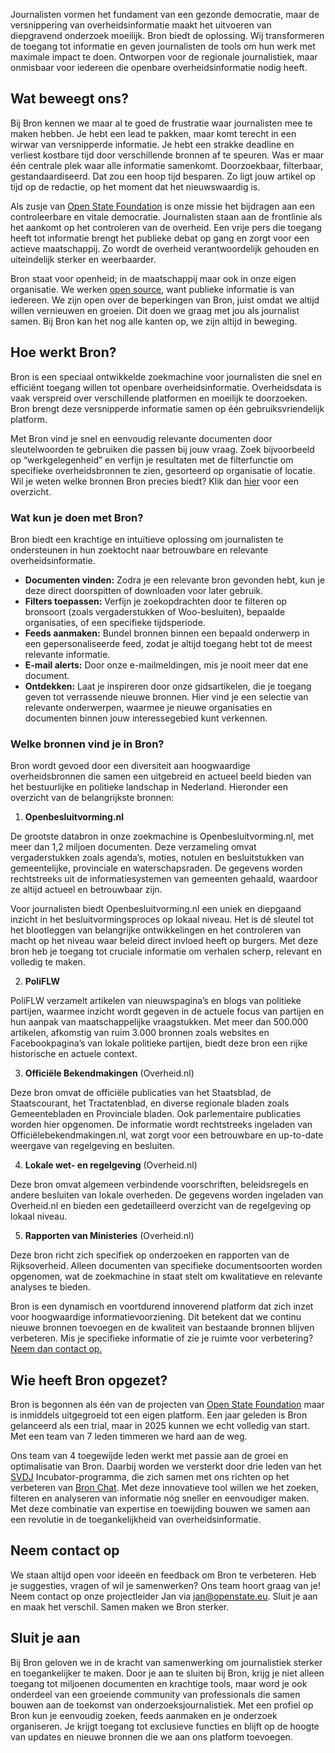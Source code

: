 Journalisten vormen het fundament van een gezonde democratie, maar de versnippering van overheidsinformatie maakt het uitvoeren van diepgravend onderzoek moeilijk. Bron biedt de oplossing. Wij transformeren de toegang tot informatie en geven journalisten de tools om hun werk met maximale impact te doen. Ontworpen voor de regionale journalistiek, maar onmisbaar voor iedereen die openbare overheidsinformatie nodig heeft.

## Wat beweegt ons?

Bij Bron kennen we maar al te goed de frustratie waar journalisten mee te maken hebben. Je hebt een lead te pakken, maar komt terecht in een wirwar van versnipperde informatie. Je hebt een strakke deadline en verliest kostbare tijd door verschillende bronnen af te speuren. Was er maar één centrale plek waar alle informatie samenkomt. Doorzoekbaar, filterbaar, gestandaardiseerd. Dat zou een hoop tijd besparen. Zo ligt jouw artikel op tijd op de redactie, op het moment dat het nieuwswaardig is.

Als zusje van [Open State Foundation](https://openstate.eu/nl) is onze missie het bijdragen aan een controleerbare en vitale democratie. Journalisten staan aan de frontlinie als het aankomt op het controleren van de overheid. Een vrije pers die toegang heeft tot informatie brengt het publieke debat op gang en zorgt voor een actieve maatschappij. Zo wordt de overheid verantwoordelijk gehouden en uiteindelijk sterker en weerbaarder.

Bron staat voor openheid; in de maatschappij maar ook in onze eigen organisatie. We werken [open source](https://github.com/openstate/jodal), want publieke informatie is van iedereen. We zijn open over de beperkingen van Bron, juist omdat we altijd willen vernieuwen en groeien. Dit doen we graag met jou als journalist samen. Bij Bron kan het nog alle kanten op, we zijn altijd in beweging.

## Hoe werkt Bron?

Bron is een speciaal ontwikkelde zoekmachine voor journalisten die snel en efficiënt toegang willen tot openbare overheidsinformatie. Overheidsdata is vaak verspreid over verschillende platformen en moeilijk te doorzoeken. Bron brengt deze versnipperde informatie samen op één gebruiksvriendelijk platform.

Met Bron vind je snel en eenvoudig relevante documenten door sleutelwoorden te gebruiken die passen bij jouw vraag. Zoek bijvoorbeeld op “werkgelegenheid” en verfijn je resultaten met de filterfunctie om specifieke overheidsbronnen te zien, gesorteerd op organisatie of locatie. Wil je weten welke bronnen Bron precies biedt? Klik dan [hier](#heading-welke-bronnen-vind-je-in-bron) voor een overzicht.

### Wat kun je doen met Bron?

Bron biedt een krachtige en intuïtieve oplossing om journalisten te ondersteunen in hun zoektocht naar betrouwbare en relevante overheidsinformatie.

- **Documenten vinden:** Zodra je een relevante bron gevonden hebt, kun je deze direct doorspitten of downloaden voor later gebruik.
- **Filters toepassen:** Verfijn je zoekopdrachten door te filteren op bronsoort (zoals vergaderstukken of Woo-besluiten), bepaalde organisaties, of een specifieke tijdsperiode.
- **Feeds aanmaken:** Bundel bronnen binnen een bepaald onderwerp in een gepersonaliseerde feed, zodat je altijd toegang hebt tot de meest relevante informatie.
- **E-mail alerts:** Door onze e-mailmeldingen, mis je nooit meer dat ene document.
- **Ontdekken:** Laat je inspireren door onze gidsartikelen, die je toegang geven tot verrassende nieuwe bronnen. Hier vind je een selectie van relevante onderwerpen, waarmee je nieuwe organisaties en documenten binnen jouw interessegebied kunt verkennen.

### Welke bronnen vind je in Bron?

Bron wordt gevoed door een diversiteit aan hoogwaardige overheidsbronnen die samen een uitgebreid en actueel beeld bieden van het bestuurlijke en politieke landschap in Nederland. Hieronder een overzicht van de belangrijkste bronnen:

1. **Openbesluitvorming.nl**

De grootste databron in onze zoekmachine is Openbesluitvorming.nl, met meer dan 1,2 miljoen documenten. Deze verzameling omvat vergaderstukken zoals agenda’s, moties, notulen en besluitstukken van gemeentelijke, provinciale en waterschapsraden. De gegevens worden rechtstreeks uit de informatiesystemen van gemeenten gehaald, waardoor ze altijd actueel en betrouwbaar zijn.

Voor journalisten biedt Openbesluitvorming.nl een uniek en diepgaand inzicht in het besluitvormingsproces op lokaal niveau. Het is dé sleutel tot het blootleggen van belangrijke ontwikkelingen en het controleren van macht op het niveau waar beleid direct invloed heeft op burgers. Met deze bron heb je toegang tot cruciale informatie om verhalen scherp, relevant en volledig te maken.

2. **PoliFLW**

PoliFLW verzamelt artikelen van nieuwspagina’s en blogs van politieke partijen, waarmee inzicht wordt gegeven in de actuele focus van partijen en hun aanpak van maatschappelijke vraagstukken. Met meer dan 500.000 artikelen, afkomstig van ruim 3.000 bronnen zoals websites en Facebookpagina’s van lokale politieke partijen, biedt deze bron een rijke historische en actuele context.

3. **Officiële Bekendmakingen** (Overheid.nl)

Deze bron omvat de officiële publicaties van het Staatsblad, de Staatscourant, het Tractatenblad, en diverse regionale bladen zoals Gemeentebladen en Provinciale bladen. Ook parlementaire publicaties worden hier opgenomen. De informatie wordt rechtstreeks ingeladen van Officiëlebekendmakingen.nl, wat zorgt voor een betrouwbare en up-to-date weergave van regelgeving en besluiten.

<!-- 4. **Woo-besluiten** (via Woogle)

Woo-besluiten (Wet open overheid) worden via Woogle verzameld. Deze besluiten zijn afkomstig van gemeentelijke websites en bieden inzicht in documenten die door middel van Woo-verzoeken openbaar zijn gemaakt. -->

4. **Lokale wet- en regelgeving** (Overheid.nl)

Deze bron omvat algemeen verbindende voorschriften, beleidsregels en andere besluiten van lokale overheden. De gegevens worden ingeladen van Overheid.nl en bieden een gedetailleerd overzicht van de regelgeving op lokaal niveau.

5. **Rapporten van Ministeries** (Overheid.nl)

Deze bron richt zich specifiek op onderzoeken en rapporten van de Rijksoverheid. Alleen documenten van specifieke documentsoorten worden opgenomen, wat de zoekmachine in staat stelt om kwalitatieve en relevante analyses te bieden.

Bron is een dynamisch en voortdurend innoverend platform dat zich inzet voor hoogwaardige informatievoorziening. Dit betekent dat we continu nieuwe bronnen toevoegen en de kwaliteit van bestaande bronnen blijven verbeteren. Mis je specifieke informatie of zie je ruimte voor verbetering? [Neem dan contact op.](#heading-neem-contact-op)


## Wie heeft Bron opgezet?

Bron is begonnen als één van de projecten van [Open State Foundation](https://openstate.eu/nl) maar is inmiddels uitgegroeid tot een eigen platform. Een jaar geleden is Bron gelanceerd als een trial, maar in 2025 kunnen we echt volledig van start. Met een team van 7 leden timmeren we hard aan de weg.

Ons team van 4 toegewijde leden werkt met passie aan de groei en optimalisatie van Bron. Daarbij worden we versterkt door drie leden van het [SVDJ](https://svdj.nl/) Incubator-programma, die zich samen met ons richten op het verbeteren van [Bron Chat](https://chat.bron.live). Met deze innovatieve tool willen we het zoeken, filteren en analyseren van informatie nóg sneller en eenvoudiger maken.
Met deze combinatie van expertise en toewijding bouwen we samen aan een revolutie in de toegankelijkheid van overheidsinformatie.

## Neem contact op

We staan altijd open voor ideeën en feedback om Bron te verbeteren. Heb je suggesties, vragen of wil je samenwerken? Ons team hoort graag van je! Neem contact op onze projectleider Jan via jan@openstate.eu.
Sluit je aan en maak het verschil. Samen maken we Bron sterker.


## Sluit je aan

Bij Bron geloven we in de kracht van samenwerking om journalistiek sterker en toegankelijker te maken. Door je aan te sluiten bij Bron, krijg je niet alleen toegang tot miljoenen documenten en krachtige tools, maar word je ook onderdeel van een groeiende community van professionals die samen bouwen aan de toekomst van onderzoeksjournalistiek. Met een profiel op Bron kun je eenvoudig zoeken, feeds aanmaken en je onderzoek organiseren. Je krijgt toegang tot exclusieve functies en blijft op de hoogte van updates en nieuwe bronnen die we aan ons platform toevoegen.


